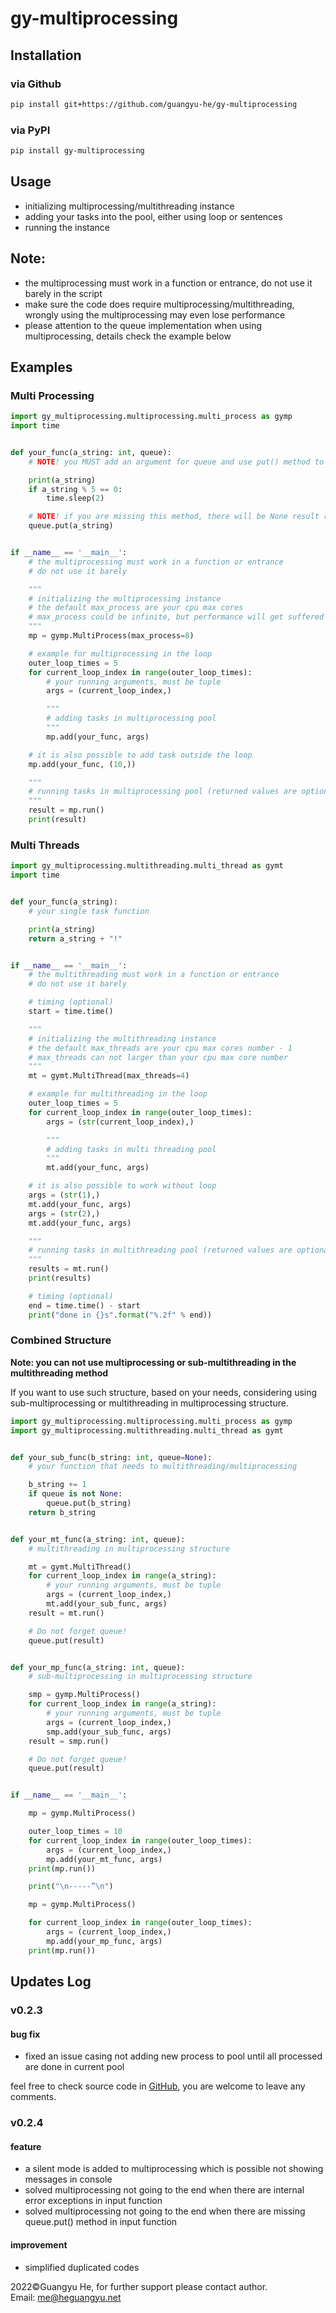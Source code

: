 # gy-multiprocessing

## Installation

### via Github

```bash
pip install git+https://github.com/guangyu-he/gy-multiprocessing
```

### via PyPI

```bash
pip install gy-multiprocessing
```

## Usage

- initializing multiprocessing/multithreading instance
- adding your tasks into the pool, either using loop or sentences
- running the instance

## Note:

- the multiprocessing must work in a function or entrance, do not use it barely in the script
- make sure the code does require multiprocessing/multithreading, wrongly using the multiprocessing may even lose
  performance
- please attention to the queue implementation when using multiprocessing, details check the example below

## Examples

### Multi Processing

```python
import gy_multiprocessing.multiprocessing.multi_process as gymp
import time


def your_func(a_string: int, queue):
    # NOTE! you MUST add an argument for queue and use put() method to fetch the returning value

    print(a_string)
    if a_string % 5 == 0:
        time.sleep(2)

    # NOTE! if you are missing this method, there will be None result returned for current process
    queue.put(a_string)


if __name__ == '__main__':
    # the multiprocessing must work in a function or entrance
    # do not use it barely

    """
    # initializing the multiprocessing instance
    # the default max_process are your cpu max cores
    # max_process could be infinite, but performance will get suffered when the hardware is overloaded
    """
    mp = gymp.MultiProcess(max_process=8)

    # example for multiprocessing in the loop
    outer_loop_times = 5
    for current_loop_index in range(outer_loop_times):
        # your running arguments, must be tuple
        args = (current_loop_index,)

        """
        # adding tasks in multiprocessing pool
        """
        mp.add(your_func, args)

    # it is also possible to add task outside the loop
    mp.add(your_func, (10,))

    """
    # running tasks in multiprocessing pool (returned values are optional)
    """
    result = mp.run()
    print(result)
```

### Multi Threads

```python
import gy_multiprocessing.multithreading.multi_thread as gymt
import time


def your_func(a_string):
    # your single task function

    print(a_string)
    return a_string + "!"


if __name__ == '__main__':
    # the multithreading must work in a function or entrance
    # do not use it barely

    # timing (optional)
    start = time.time()

    """
    # initializing the multithreading instance
    # the default max_threads are your cpu max cores number - 1
    # max_threads can not larger than your cpu max core number
    """
    mt = gymt.MultiThread(max_threads=4)

    # example for multithreading in the loop
    outer_loop_times = 5
    for current_loop_index in range(outer_loop_times):
        args = (str(current_loop_index),)

        """
        # adding tasks in multi threading pool
        """
        mt.add(your_func, args)

    # it is also possible to work without loop
    args = (str(1),)
    mt.add(your_func, args)
    args = (str(2),)
    mt.add(your_func, args)

    """
    # running tasks in multithreading pool (returned values are optional)
    """
    results = mt.run()
    print(results)

    # timing (optional)
    end = time.time() - start
    print("done in {}s".format("%.2f" % end))
```

### Combined Structure

<b>Note: you can not use multiprocessing or sub-multithreading in the multithreading method</b>

If you want to use such structure, based on your needs, considering using sub-multiprocessing or multithreading in
multiprocessing structure.

```python
import gy_multiprocessing.multiprocessing.multi_process as gymp
import gy_multiprocessing.multithreading.multi_thread as gymt


def your_sub_func(b_string: int, queue=None):
    # your function that needs to multithreading/multiprocessing

    b_string += 1
    if queue is not None:
        queue.put(b_string)
    return b_string


def your_mt_func(a_string: int, queue):
    # multithreading in multiprocessing structure

    mt = gymt.MultiThread()
    for current_loop_index in range(a_string):
        # your running arguments, must be tuple
        args = (current_loop_index,)
        mt.add(your_sub_func, args)
    result = mt.run()

    # Do not forget queue!
    queue.put(result)


def your_mp_func(a_string: int, queue):
    # sub-multiprocessing in multiprocessing structure

    smp = gymp.MultiProcess()
    for current_loop_index in range(a_string):
        # your running arguments, must be tuple
        args = (current_loop_index,)
        smp.add(your_sub_func, args)
    result = smp.run()

    # Do not forget queue!
    queue.put(result)


if __name__ == '__main__':

    mp = gymp.MultiProcess()

    outer_loop_times = 10
    for current_loop_index in range(outer_loop_times):
        args = (current_loop_index,)
        mp.add(your_mt_func, args)
    print(mp.run())

    print("\n-----”\n")

    mp = gymp.MultiProcess()

    for current_loop_index in range(outer_loop_times):
        args = (current_loop_index,)
        mp.add(your_mp_func, args)
    print(mp.run())
```

## Updates Log

### v0.2.3

#### bug fix

- fixed an issue casing not adding new process to pool until all processed are done in current pool

feel free to check source code in <a href="https://github.com/guangyu-he/gy-multiprocessing">GitHub</a>, you are welcome
to leave any comments.

### v0.2.4

#### feature

- a silent mode is added to multiprocessing which is possible not showing messages in console
- solved multiprocessing not going to the end when there are internal error exceptions in input function
- solved multiprocessing not going to the end when there are missing queue.put() method in input function

#### improvement

- simplified duplicated codes

2022&copy;Guangyu He, for further support please contact author. <br>
Email: <a href="mailto:me@heguangyu.net">me@heguangyu.net</a>
